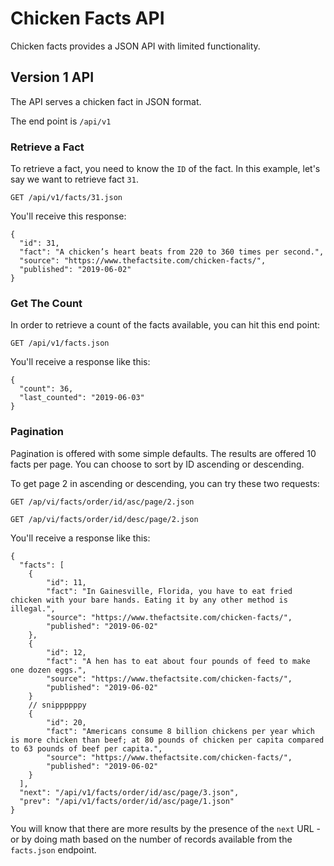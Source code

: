 # Chicken Facts API

Chicken facts provides a JSON API with limited functionality.

## Version 1 API

The API serves a chicken fact in JSON format.

The end point is `/api/v1`

### Retrieve a Fact

To retrieve a fact, you need to know the `ID` of the fact. In this example, let's say we want to retrieve fact `31`.

`GET /api/v1/facts/31.json`

You'll receive this response:

```
{
  "id": 31,
  "fact": "A chicken’s heart beats from 220 to 360 times per second.",
  "source": "https://www.thefactsite.com/chicken-facts/",
  "published": "2019-06-02"
}
```

### Get The Count

In order to retrieve a count of the facts available, you can hit this end point:

`GET /api/v1/facts.json`

You'll receive a response like this:

```
{
  "count": 36,
  "last_counted": "2019-06-03"
}
```

### Pagination

Pagination is offered with some simple defaults.  The results are offered 10 facts per page.  You can choose to sort by ID ascending or descending.

To get page 2 in ascending or descending, you can try these two requests:

`GET /ap/vi/facts/order/id/asc/page/2.json`

`GET /ap/vi/facts/order/id/desc/page/2.json`

You'll receive a response like this:

```
{
  "facts": [
    { 
        "id": 11, 
        "fact": "In Gainesville, Florida, you have to eat fried chicken with your bare hands. Eating it by any other method is illegal.", 
        "source": "https://www.thefactsite.com/chicken-facts/", 
        "published": "2019-06-02" 
    },
    { 
        "id": 12, 
        "fact": "A hen has to eat about four pounds of feed to make one dozen eggs.", 
        "source": "https://www.thefactsite.com/chicken-facts/", 
        "published": "2019-06-02" 
    }
    // snippppppy
    { 
        "id": 20, 
        "fact": "Americans consume 8 billion chickens per year which is more chicken than beef; at 80 pounds of chicken per capita compared to 63 pounds of beef per capita.", 
        "source": "https://www.thefactsite.com/chicken-facts/", 
        "published": "2019-06-02" 
    }
  ],
  "next": "/api/v1/facts/order/id/asc/page/3.json",
  "prev": "/api/v1/facts/order/id/asc/page/1.json"
}
```

You will know that there are more results by the presence of the `next` URL - or by doing math based on the number of records available from the `facts.json` endpoint.
